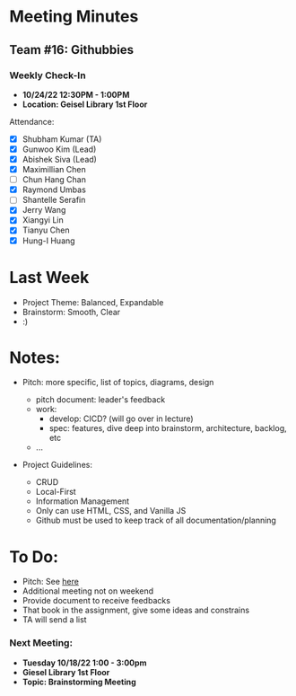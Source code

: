 # Meeting Minutes
## Team #16: Githubbies
### Weekly Check-In
- **10/24/22 12:30PM - 1:00PM**
- **Location: Geisel Library 1st Floor**

Attendance: 
- [x] Shubham Kumar (TA)
- [x] Gunwoo Kim (Lead)
- [x] Abishek Siva (Lead)
- [x] Maximillian Chen
- [ ] Chun Hang Chan
- [x] Raymond Umbas
- [ ] Shantelle Serafin
- [x] Jerry Wang
- [x] Xiangyi Lin
- [x] Tianyu Chen
- [x] Hung-I Huang

# Last Week
- Project Theme: Balanced, Expandable
- Brainstorm: Smooth, Clear
- :)

# Notes:
- Pitch: more specific, list of topics, diagrams, design
  - pitch document: leader's feedback
  - work:
    - develop: CICD? (will go over in lecture)
    - spec: features, dive deep into brainstorm, architecture, backlog, etc
  - ...
  
- Project Guidelines:
  - CRUD
  - Local-First
  - Information Management
  - Only can use HTML, CSS, and Vanilla JS
  - Github must be used to keep track of all documentation/planning

# To Do:
- Pitch: See [here](#Notes)
- Additional meeting not on weekend
- Provide document to receive feedbacks
- That book in the assignment, give some ideas and constrains
- TA will send a list

### Next Meeting:
- **Tuesday 10/18/22 1:00 - 3:00pm**
- **Giesel Library 1st Floor**
- **Topic: Brainstorming Meeting**
              
